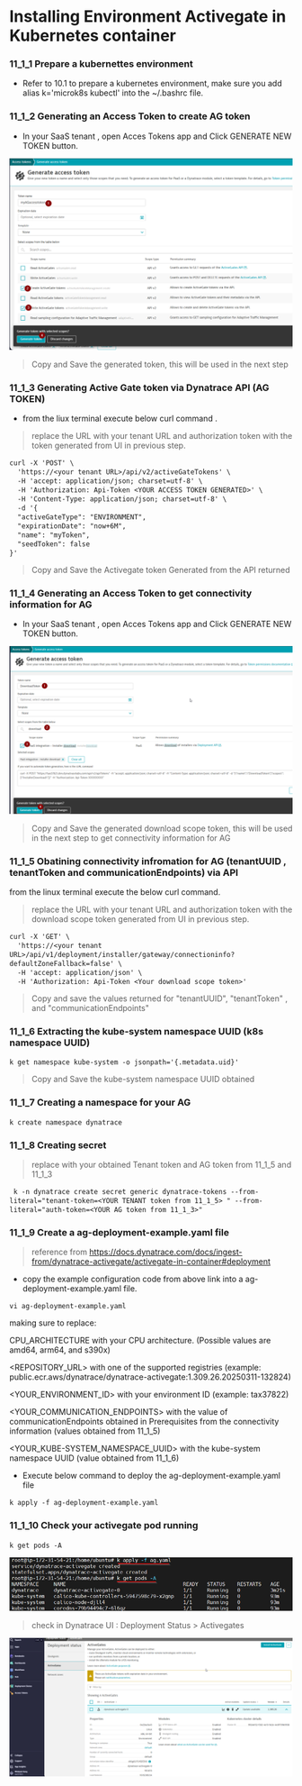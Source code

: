 # Installing Environment Activegate in Kubernetes container

### 11_1_1 Prepare a kubernettes environment
- Refer to 10.1 to prepare a kubernetes environment, make sure you add alias k='microk8s kubectl' into the ~/.bashrc file.

### 11_1_2 Generating an Access Token to create AG token

- In your SaaS tenant , open Acces Tokens app and Click GENERATE NEW TOKEN button.

![accesstoken](https://github.com/hakansuku/D1APACTraining/blob/main/images/containerAG/accesstoken.png)

> Copy and Save the generated token, this will be used in the next step

### 11_1_3 Generating Active Gate token via Dynatrace API (AG TOKEN)
- from the liux terminal execute below curl command . 

> replace the URL with your tenant URL and authorization token with the token generated from UI in previous step.

```
curl -X 'POST' \
  'https://<your tenant URL>/api/v2/activeGateTokens' \
  -H 'accept: application/json; charset=utf-8' \
  -H 'Authorization: Api-Token <YOUR ACCESS TOKEN GENERATED>' \
  -H 'Content-Type: application/json; charset=utf-8' \
  -d '{
  "activeGateType": "ENVIRONMENT",
  "expirationDate": "now+6M",
  "name": "myToken",
  "seedToken": false
}'
```

>Copy and Save the Activegate token Generated from the API returned


### 11_1_4 Generating an Access Token to get connectivity information for AG

- In your SaaS tenant , open Acces Tokens app and Click GENERATE NEW TOKEN button.

![accesstoken](https://github.com/hakansuku/D1APACTraining/blob/main/images/containerAG/downloadtoken.png)

> Copy and Save the generated download scope token, this will be used in the next step to get connectivity information for AG


### 11_1_5 Obatining connectivity infromation for AG (tenantUUID , tenantToken and communicationEndpoints) via API
from the linux terminal execute the below curl command.
> replace the URL with your tenant URL and authorization token with the download scope token generated from UI in previous step.


```
curl -X 'GET' \
  'https://<your tenant URL>/api/v1/deployment/installer/gateway/connectioninfo?defaultZoneFallback=false' \
  -H 'accept: application/json' \
  -H 'Authorization: Api-Token <Your download scope token>'
```
> Copy and save the values returned for "tenantUUID", "tenantToken" , and "communicationEndpoints"


### 11_1_6 Extracting the kube-system namespace UUID (k8s namespace UUID)

```
k get namespace kube-system -o jsonpath='{.metadata.uid}'
```

> Copy and Save the kube-system namespace UUID obtained


### 11_1_7 Creating a namespace for your AG
```
k create namespace dynatrace
```

### 11_1_8 Creating secret 
> replace with your obtained Tenant token and AG token from 11_1_5 and 11_1_3

```
 k -n dynatrace create secret generic dynatrace-tokens --from-literal="tenant-token=<YOUR TENANT token from 11_1_5> " --from-literal="auth-token=<YOUR AG token from 11_1_3>"
```

### 11_1_9 Create a ag-deployment-example.yaml file 
> reference from https://docs.dynatrace.com/docs/ingest-from/dynatrace-activegate/activegate-in-container#deployment

- copy the example configuration code from above link into a ag-deployment-example.yaml file.
```
vi ag-deployment-example.yaml
```


making sure to replace:

CPU_ARCHITECTURE with your CPU architecture. (Possible values are amd64, arm64, and s390x)

<REPOSITORY_URL> with one of the supported registries (example: public.ecr.aws/dynatrace/dynatrace-activegate:1.309.26.20250311-132824)

<YOUR_ENVIRONMENT_ID> with your environment ID (example: tax37822)

<YOUR_COMMUNICATION_ENDPOINTS> with the value of communicationEndpoints obtained in Prerequisites from the connectivity information (values obtained from 11_1_5)

<YOUR_KUBE-SYSTEM_NAMESPACE_UUID> with the kube-system namespace UUID (value obtained from 11_1_6)

>

- Execute below command to deploy the ag-deployment-example.yaml file
```
k apply -f ag-deployment-example.yaml
```


### 11_1_10 Check your activegate pod running
```
k get pods -A
```
![deploy](https://github.com/hakansuku/D1APACTraining/blob/main/images/containerAG/deploy.png)

> check in Dynatrace UI :  Deployment Status > Activegates

![status](https://github.com/hakansuku/D1APACTraining/blob/main/images/containerAG/status.png)





